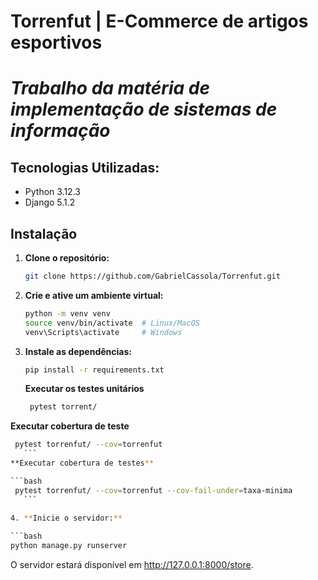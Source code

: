 # Torrenfut | E-Commerce de artigos esportivos
# *Trabalho da matéria de implementação de sistemas de informação*  

## Tecnologias Utilizadas:
- Python 3.12.3
- Django 5.1.2

## Instalação
1. **Clone o repositório:**

   ```bash 
   git clone https://github.com/GabrielCassola/Torrenfut.git
   ```

2. **Crie e ative um ambiente virtual:**

   ```bash
   python -m venv venv
   source venv/bin/activate  # Linux/MacOS
   venv\Scripts\activate     # Windows
   ```   
3. **Instale as dependências:**

   ```bash
   pip install -r requirements.txt
   ```
   **Executar os testes unitários**

   ```bash
    pytest torrent/
      ```
  **Executar cobertura de teste**

   ```bash
    pytest torrenfut/ --cov=torrenfut
      ```
  **Executar cobertura de testes**

   ```bash
    pytest torrenfut/ --cov=torrenfut --cov-fail-under=taxa-minima
      ```
      
4. **Inicie o servidor:**

   ```bash
   python manage.py runserver
   ```

   O servidor estará disponível em http://127.0.0.1:8000/store.
